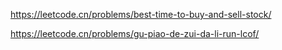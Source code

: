 https://leetcode.cn/problems/best-time-to-buy-and-sell-stock/

https://leetcode.cn/problems/gu-piao-de-zui-da-li-run-lcof/

